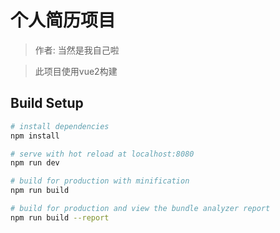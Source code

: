 # 个人简历项目

> 作者: 当然是我自己啦

> 此项目使用vue2构建

## Build Setup

``` bash
# install dependencies
npm install

# serve with hot reload at localhost:8080
npm run dev

# build for production with minification
npm run build

# build for production and view the bundle analyzer report
npm run build --report
```

